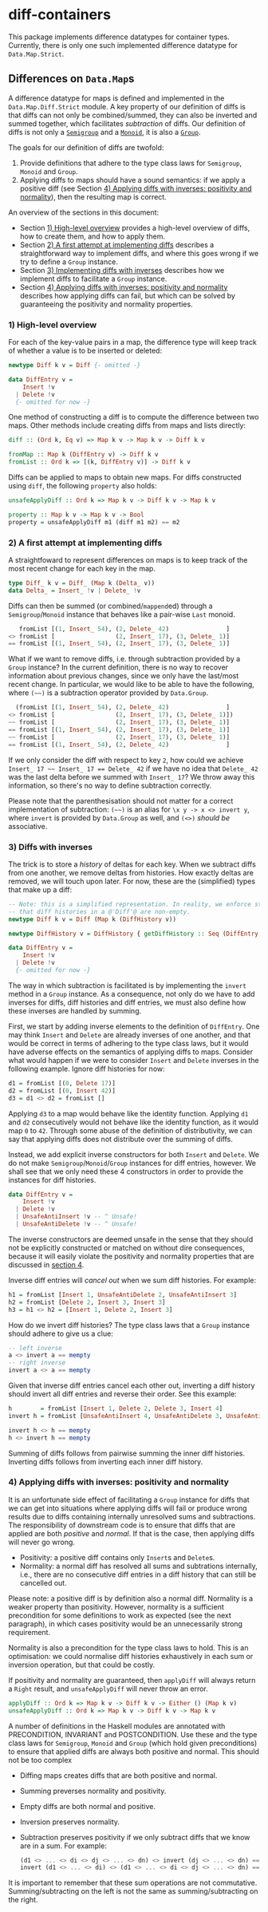 # diff-containers

This package implements difference datatypes for container types. Currently,
there is only one such implemented difference datatype for `Data.Map.Strict`.

## Differences on `Data.Map`s

A difference datatype for maps is defined and implemented in the
`Data.Map.Diff.Strict` module. A key property of our definition of diffs is that
diffs can not only be combined/summed, they can also be inverted and summed
together, which facilitates *subtraction* of diffs. Our definition of diffs is
not only a [`Semigroup`](https://en.wikipedia.org/wiki/Semigroup#Definition) and
a [`Monoid`](https://en.wikipedia.org/wiki/Monoid#Definition), it is also a
[`Group`](https://en.wikipedia.org/wiki/Group_(mathematics)#Definition).

The goals for our definition of diffs are twofold:
1. Provide definitions that adhere to the type class laws for `Semigroup`,
   `Monoid` and `Group`.
2. Applying diffs to maps should have a sound semantics: if we apply a positive
   diff (see Section [4) Applying diffs with inverses: positivity and
   normality](#4-applying-diffs-with-inverses-positivity-and-normality)), then
   the resulting map is correct.

An overview of the sections in this document:

* Section [1) High-level overview](#high-level-overview) provides a high-level
  overview of diffs, how to create them, and how to apply them.
* Section [2) A first attempt at implementing
  diffs](#2-a-first-attempt-at-implementing-diffs) describes a straightforward
  way to implement diffs, and where this goes wrong if we try to define a
  `Group` instance.
* Section [3) Implementing diffs with
  inverses](#3-implementing-diffs-with-inverses) describes how we implement
  diffs to facilitate a `Group` instance.
* Section [4) Applying diffs with inverses: positivity and
  normality](#4-applying-diffs-with-inverses-positivity-and-normality) describes
  how applying diffs can fail, but which can be solved by guaranteeing the
  positivity and normality properties.

### 1) High-level overview

For each of the key-value pairs in a map, the difference type will keep track of
whether a value is to be inserted or deleted:

```haskell
newtype Diff k v = Diff {- omitted -}

data DiffEntry v =
    Insert !v
  | Delete !v
  {- omitted for now -}
```

One method of constructing a diff is to compute the difference between two maps.
Other methods include creating diffs from maps and lists directly:

```haskell
diff :: (Ord k, Eq v) => Map k v -> Map k v -> Diff k v

fromMap :: Map k (DiffEntry v) -> Diff k v
fromList :: Ord k => [(k, DiffEntry v)] -> Diff k v
```

Diffs can be applied to maps to obtain new maps. For diffs constructed using
`diff`, the following `property` also holds:

```haskell
unsafeApplyDiff :: Ord k => Map k v -> Diff k v -> Map k v

property :: Map k v -> Map k v -> Bool
property = unsafeApplyDiff m1 (diff m1 m2) == m2
```

### 2) A first attempt at implementing diffs

A straightfoward to represent differences on maps is to keep track of the most
recent change for each key in the map.

```haskell
type Diff_ k v = Diff_ (Map k (Delta_ v))
data Delta_ = Insert_ !v | Delete_ !v
```

Diffs can then be summed (or combined/`mappend`ed) through a
`Semigroup`/`Monoid` instance that behaves like a pair-wise `Last` monoid.

```haskell
   fromList [(1, Insert_ 54), (2, Delete_ 42)                ]
<> fromList [                 (2, Insert_ 17), (3, Delete_ 1)]
== fromList [(1, Insert_ 54), (2, Insert_ 17), (3, Delete_ 1)]
```

What if we want to remove diffs, i.e. through subtraction provided by a `Group`
instance? In the current definition, there is no way to recover information
about previous changes, since we only have the last/most recent change. In
particular, we would like to be able to have the following, where `(~~)` is a
subtraction operator provided by `Data.Group`.

```haskell
  (fromList [(1, Insert_ 54), (2, Delete_ 42)                ]
<> fromList [                 (2, Insert_ 17), (3, Delete_ 1)])
~~ fromList [                 (2, Insert_ 17), (3, Delete_ 1)]
== fromList [(1, Insert_ 54), (2, Insert_ 17), (3, Delete_ 1)]
~~ fromList [                 (2, Insert_ 17), (3, Delete_ 1)]
== fromList [(1, Insert_ 54), (2, Delete_ 42)                ]
```

If we only consider the diff with respect to key `2`, how could we achieve
`Insert_ 17 ~~ Insert_ 17 == Delete_ 42` if we have no idea that `Delete_ 42`
was the last delta before we summed with `Insert_ 17`? We throw away this
information, so there's no way to define subtraction correctly.

Please note that the parenthesisation should not matter for a correct
implementation of subtraction: `(~~)` is an alias for `\x y -> x <> invert y`,
where `invert` is provided by `Data.Group` as well, and `(<>)` *should be*
associative.

### 3) Diffs with inverses

The trick is to store a *history* of deltas for each key. When we subtract diffs
from one another, we remove deltas from histories. How exactly deltas are
removed, we will touch upon later. For now, these are the (simplified) types
that make up a diff:

```haskell
-- Note: this is a simplified representation. In reality, we enforce statically
-- that diff histories in a @'Diff'@ are non-empty.
newtype Diff k v = Diff (Map k (DiffHistory v))

newtype DiffHistory v = DiffHistory { getDiffHistory :: Seq (DiffEntry v) }

data DiffEntry v =
    Insert !v
  | Delete !v
  {- omitted for now -}
```

The way in which subtraction is facilitated is by implementing the `invert`
method in a `Group` instance. As a consequence, not only do we have to add
inverses for diffs, diff histories and diff entries, we must also define how
these inverses are handled by summing.

First, we start by adding inverse elements to the definition of `DiffEntry`. One
may think `Insert` and `Delete` are already inverses of one another, and that
would be correct in terms of adhering to the type class laws, but it would have
adverse effects on the semantics of applying diffs to maps. Consider what would
happen if we were to consider `Insert` and `Delete` inverses in the following
example. Ignore diff histories for now:

```haskell
d1 = fromList [(0, Delete 17)]
d2 = fromList [(0, Insert 42)]
d3 = d1 <> d2 = fromList []
```

Applying `d3` to a map would behave like the identity function. Applying `d1`
and `d2` consecutively would not behave like the identity function, as it would
map `0` to `42`. Through some abuse of the definition of distributivity, we can
say that applying diffs does not distribute over the summing of diffs.

Instead, we add explicit inverse constructors for both `Insert` and `Delete`. We
do not make `Semigroup`/`Monoid`/`Group` instances for diff entries, however. We
shall see that we only need these 4 constructors in order to provide the
instances for diff histories.

```haskell
data DiffEntry v =
    Insert !v
  | Delete !v
  | UnsafeAntiInsert !v -- ^ Unsafe!
  | UnsafeAntiDelete !v -- ^ Unsafe!
```

The inverse constructors are deemed unsafe in the sense that they should not be
explicitly constructed or matched on without dire consequences, because it will
easily violate the positivity and normality properties that are discussed in
[section 4](#4-applying-diffs-with-inverses-positivity-and-normality).

Inverse diff entries will *cancel out* when we sum diff histories. For example:

```haskell
h1 = fromList [Insert 1, UnsafeAntiDelete 2, UnsafeAntiInsert 3]
h2 = fromList [Delete 2, Insert 3, Insert 3]
h3 = h1 <> h2 = [Insert 1, Delete 2, Insert 3]
```

How do we invert diff histories? The type class laws that a `Group` instance
should adhere to give us a clue:

```haskell
-- left inverse
a <> invert a == mempty
-- right inverse
invert a <> a == mempty
```

Given that inverse diff entries cancel each other out, inverting a diff history should invert all diff entries and reverse their order. See this example:

```haskell
h        = fromList [Insert 1, Delete 2, Delete 3, Insert 4]
invert h = fromList [UnsafeAntiInsert 4, UnsafeAntiDelete 3, UnsafeAntiDelete 2, UnsafeAntiInsert 1]

invert h <> h == mempty
h <> invert h == mempty
```

Summing of diffs follows from pairwise summing the inner diff histories.
Inverting diffs follows from inverting each inner diff history.

### 4) Applying diffs with inverses: positivity and normality

It is an unfortunate side effect of facilitating a `Group` instance for diffs
that we can get into situations where applying diffs will fail or produce wrong
results due to diffs containing internally unresolved sums and subtractions. The
responsibility of downstream code is to ensure that diffs that are applied are
both *positive* and *normal*. If that is the case, then applying diffs will
never go wrong.

* Positivity: a positive diff contains only `Insert`s and `Delete`s.
* Normality: a normal diff has resolved all sums and subtrations internally,
  i.e., there are no consecutive diff entries in a diff history that can still
  be cancelled out.

Please note: a positive diff is by definition also a normal diff. Normality is a
weaker property than positivity. However, normality is a sufficient precondition
for some definitions to work as expected (see the next paragraph), in which
cases positivity would be an unnecessarily strong requirement.

Normality is also a precondition for the type class laws to hold. This is an
optimisation: we could normalise diff histories exhaustively in each sum or
inversion operation, but that could be costly.

If positivity and normality are guaranteed, then `applyDiff` will always return a `Right` result, and `unsafeApplyDiff` will never throw an error.

```haskell
applyDiff :: Ord k => Map k v -> Diff k v -> Either () (Map k v)
unsafeApplyDiff :: Ord k => Map k v -> Diff k v -> Map k v
```

A number of definitions in the Haskell modules are annotated with PRECONDITION,
INVARIANT and POSTCONDITION. Use these and the type class laws for `Semigroup`,
`Monoid` and `Group` (which hold given preconditions) to ensure that applied
diffs are always both positive and normal. This should not be too complex

* Diffing maps creates diffs that are both positive and normal.
* Summing preverses normality and positivity.
* Empty diffs are both normal and positive.
* Inversion preserves normality.
* Subtraction preserves positivity if we only subtract diffs that we know are in
  a sum. For example:

  ```haskell
  (d1 <> ... <> di <> dj <> ... <> dn) <> invert (dj <> ... <> dn) == d1 <> ... <> di
  invert (d1 <> ... <> di) <> (d1 <> ... <> di <> dj <> ... <> dn) == dj <> ... <> dn
  ```

It is important to remember that these sum operations are not commutative.
Summing/subtracting on the left is not the same as summing/subtracting on the
right.